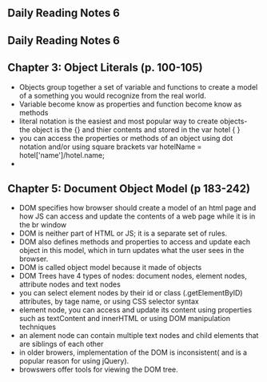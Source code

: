 ## Daily Reading Notes 6
## Daily Reading Notes 6
## Chapter 3: Object Literals (p. 100-105)
- Objects group together a set of variable and functions to create a model of a something you would recognize from the real world. 
- Variable become know as properties and function become know as methods
- literal notation is the easiest and most popular way to create objects- the object is the {} and thier contents and stored in the var hotel { }
- you can access the properties or methods of an object using dot notation and/or using square brackets var hotelName = hotel['name']/hotel.name;
-  

## Chapter 5: Document Object Model (p 183-242)
- DOM specifies how browser should create a model of an html page and how JS can access and update the contents of a web page while it is in the br
window
- DOM is neither part of HTML or JS; it is a separate set of rules.
- DOM also defines methods and properties to access and update each object in this model, which in turn updates what the user sees in the browser.
- DOM is called object model because it made of objects
- DOM Trees have 4 types of nodes: document nodes, element nodes, attribute nodes and text nodes
- you can select element nodes by their id or class (.getElementByID) attributes, by tage name, or using CSS selector syntax
- element node, you can access and update its content using properties such as textContent and innerHTML or using DOM manipulation techniques
- an alement node can contain multiple text nodes and child elements that are siblings of each other
- in older browers, implementation of the DOM is inconsistent( and is a popular reason for using jQuery).
- browswers offer tools for viewing the DOM tree. 
